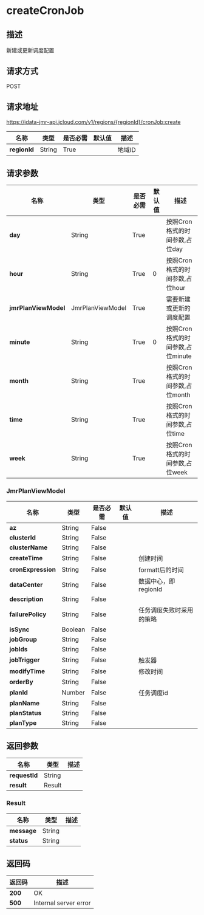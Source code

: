 # createCronJob


## 描述
新建或更新调度配置

## 请求方式
POST

## 请求地址
https://idata-jmr-api.jcloud.com/v1/regions/{regionId}/cronJob:create

|名称|类型|是否必需|默认值|描述|
|---|---|---|---|---|
|**regionId**|String|True||地域ID|

## 请求参数
|名称|类型|是否必需|默认值|描述|
|---|---|---|---|---|
|**day**|String|True||按照Cron格式的时间参数,占位day|
|**hour**|String|True|0|按照Cron格式的时间参数,占位hour|
|**jmrPlanViewModel**|JmrPlanViewModel|True||需要新建或更新的调度配置|
|**minute**|String|True|0|按照Cron格式的时间参数,占位minute|
|**month**|String|True||按照Cron格式的时间参数,占位month|
|**time**|String|True||按照Cron格式的时间参数,占位time|
|**week**|String|True||按照Cron格式的时间参数,占位week|

### <a name="JmrPlanViewModel">JmrPlanViewModel</a>
|名称|类型|是否必需|默认值|描述|
|---|---|---|---|---|
|**az**|String|False|||
|**clusterId**|String|False|||
|**clusterName**|String|False|||
|**createTime**|String|False||创建时间|
|**cronExpression**|String|False||formatt后的时间|
|**dataCenter**|String|False||数据中心，即regionId|
|**description**|String|False|||
|**failurePolicy**|String|False||任务调度失败时采用的策略|
|**isSync**|Boolean|False|||
|**jobGroup**|String|False|||
|**jobIds**|String|False|||
|**jobTrigger**|String|False||触发器|
|**modifyTime**|String|False||修改时间|
|**orderBy**|String|False|||
|**planId**|Number|False||任务调度id|
|**planName**|String|False|||
|**planStatus**|String|False|||
|**planType**|String|False|||

## 返回参数
|名称|类型|描述|
|---|---|---|
|**requestId**|String||
|**result**|Result||


### <a name="Result">Result</a>
|名称|类型|描述|
|---|---|---|
|**message**|String||
|**status**|String||

## 返回码
|返回码|描述|
|---|---|
|**200**|OK|
|**500**|Internal server error|
